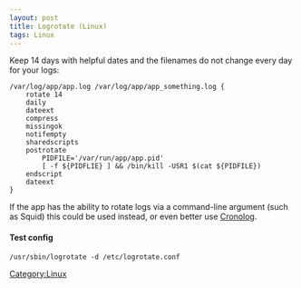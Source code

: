 ```yaml
---
layout: post 
title: Logrotate (Linux)
tags: Linux
---
```


Keep 14 days with helpful dates and the filenames do not change every
day for your logs:

    /var/log/app/app.log /var/log/app/app_something.log {
        rotate 14
        daily
        dateext
        compress
        missingok
        notifempty
        sharedscripts
        postrotate
            PIDFILE='/var/run/app/app.pid'
            [ -f ${PIDFLIE} ] && /bin/kill -USR1 $(cat ${PIDFILE})
        endscript
        dateext
    }

If the app has the ability to rotate logs via a command-line argument
(such as Squid) this could be used instead, or even better use
[Cronolog](http://cronolog.org).

#### Test config

    /usr/sbin/logrotate -d /etc/logrotate.conf

[Category:Linux](Category:Linux "wikilink")
